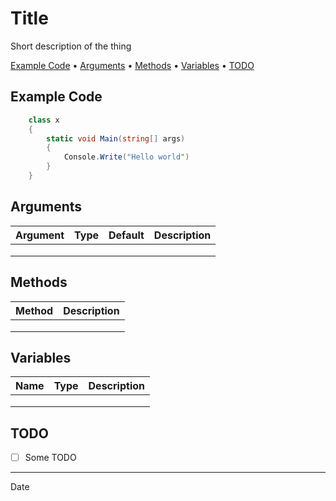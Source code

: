# Title

Short description of the thing

<p align="left">
  <a href="#example-code">Example Code</a> •
  <a href="#arguments">Arguments</a> •
  <a href="#methods">Methods</a> •
  <a href="#variables">Variables</a> •
  <a href="#todo">TODO</a>
</p>

## Example Code

```csharp
    class x
    {
        static void Main(string[] args)
        {
            Console.Write("Hello world")
        }
    }
```

## Arguments

| Argument | Type | Default | Description |
| -------- | ---- | ------- | ----------- |
|          |      |         |             |
|          |      |         |             |
|          |      |         |             |

## Methods

| Method | Description |
| ------ | ----------- |
|        |             |
|        |             |
|        |             |

## Variables

| Name | Type | Description |
| ---- | ---- | ----------- |
|      |      |             |
|      |      |             |
|      |      |             |

## TODO
 - [ ] Some TODO
  
---
Date